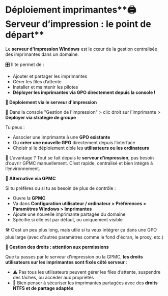 # Déploiement imprimantes**🖨️ Serveur d’impression : le point de départ**

Le **serveur d'impression Windows** est le cœur de la gestion centralisée des imprimantes dans un domaine.

🎛️ Il te permet de :

- Ajouter et partager les imprimantes
- Gérer les files d’attente
- Installer et maintenir les pilotes
- **Déployer les imprimantes via GPO directement depuis la console !**



**🎯 Déploiement via le serveur d'impression**

📍 Dans la console "Gestion de l'impression" > clic droit sur l'imprimante > **Déployer via stratégie de groupe**

Tu peux :

- Associer une imprimante à une **GPO existante**
- Ou **créer une nouvelle GPO** directement depuis l’interface
- Choisir si le déploiement cible les **utilisateurs ou les ordinateurs**

🧠 L'avantage ? Tout se fait depuis le **serveur d’impression**, pas besoin d’ouvrir GPMC manuellement. C’est rapide, centralisé et bien intégré à l’environnement.



**🧩 Alternative via GPMC**

Si tu préfères ou si tu as besoin de plus de contrôle :

- Ouvre la **GPMC**
- Va dans **Configuration utilisateur / ordinateur > Préférences > Paramètres Windows > Imprimantes**
- Ajoute une nouvelle imprimante partagée du domaine
- Spécifie si elle est par défaut, ou uniquement visible

🛠️ C’est un peu plus long, mais utile si tu veux intégrer ça dans une GPO plus large (avec d'autres paramètres comme le fond d'écran, le proxy, etc.)



**🔐 Gestion des droits : attention aux permissions**

Que tu passes par le serveur d'impression ou la GPMC, **les droits utilisateurs sur les imprimantes sont fixés côté serveur** :

- ⚠️ Pas tous les utilisateurs peuvent gérer les files d’attente, suspendre des tâches, ou accéder aux propriétés
- 🔐 Bien penser à sécuriser les imprimantes partagées avec des **droits NTFS et de partage adaptés**
